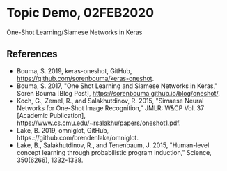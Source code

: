 # Topic Demo, 02FEB2020

One-Shot Learning/Siamese Networks in Keras

## References
* Bouma, S. 2019, keras-oneshot, GitHub, https://github.com/sorenbouma/keras-oneshot.
* Bouma, S. 2017, "One Shot Learning and Siamese Networks in Keras," Soren Bouma [Blog Post], https://sorenbouma.github.io/blog/oneshot/.
* Koch, G., Zemel, R., and Salakhutdinov, R. 2015, "Simaese Neural Networks for One-Shot Image Recognition," JMLR: W&CP Vol. 37 [Academic Publication], https://www.cs.cmu.edu/~rsalakhu/papers/oneshot1.pdf.
* Lake, B. 2019, omniglot, GitHub, https.://github.com/brendenlake/omniglot.
* Lake, B., Salakhutdinov, R., and Tenenbaum, J. 2015, "Human-level concept learning through probabilistic program induction," Science, 350(6266), 1332-1338.
